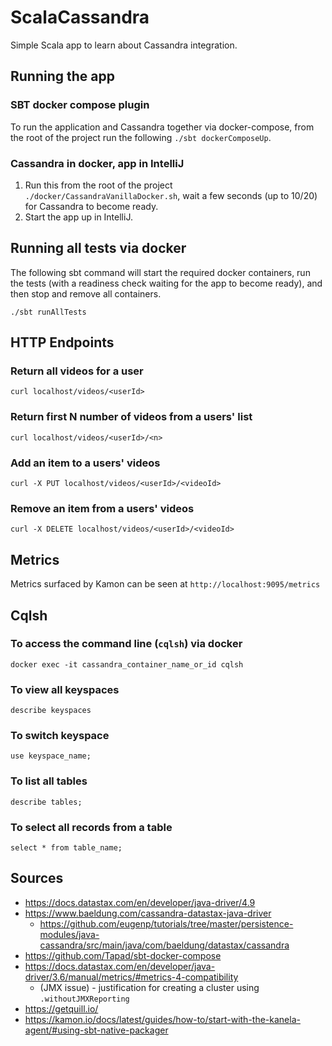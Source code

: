 # ScalaCassandra

Simple Scala app to learn about Cassandra integration.

## Running the app

### SBT docker compose plugin

To run the application and Cassandra together via docker-compose, from the root of the project run the
following `./sbt dockerComposeUp`.

### Cassandra in docker, app in IntelliJ

1. Run this from the root of the project `./docker/CassandraVanillaDocker.sh`, wait a few seconds (up to 10/20) for
   Cassandra to become ready.
2. Start the app up in IntelliJ.

## Running all tests via docker

The following sbt command will start the required docker containers, run the tests (with a readiness check waiting for the app to become ready), and then stop and remove all containers.

`./sbt runAllTests`

## HTTP Endpoints

### Return all videos for a user

`curl localhost/videos/<userId>`

### Return first N number of videos from a users' list

`curl localhost/videos/<userId>/<n>`

### Add an item to a users' videos

`curl -X PUT localhost/videos/<userId>/<videoId>`
 
### Remove an item from a users' videos

`curl -X DELETE localhost/videos/<userId>/<videoId>`

## Metrics

Metrics surfaced by Kamon can be seen at `http://localhost:9095/metrics`

## Cqlsh

### To access the command line (`cqlsh`) via docker

`docker exec -it cassandra_container_name_or_id cqlsh`

### To view all keyspaces

`describe keyspaces`

### To switch keyspace

`use keyspace_name;`

### To list all tables

`describe tables;`

### To select all records from a table

`select * from table_name;`

## Sources

* https://docs.datastax.com/en/developer/java-driver/4.9
* https://www.baeldung.com/cassandra-datastax-java-driver
    * https://github.com/eugenp/tutorials/tree/master/persistence-modules/java-cassandra/src/main/java/com/baeldung/datastax/cassandra
* https://github.com/Tapad/sbt-docker-compose
* https://docs.datastax.com/en/developer/java-driver/3.6/manual/metrics/#metrics-4-compatibility
    * (JMX issue) - justification for creating a cluster using `.withoutJMXReporting`
* https://getquill.io/
* https://kamon.io/docs/latest/guides/how-to/start-with-the-kanela-agent/#using-sbt-native-packager
